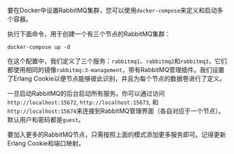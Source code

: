 

要在Docker中设置RabbitMQ集群，您可以使用`docker-compose`来定义和启动多个容器。

执行下面命令，用于创建一个有三个节点的RabbitMQ集群：

```shell
docker-compose up -d
```



在这个配置中，我们定义了三个服务：`rabbitmq1`、`rabbitmq2`和`rabbitmq3`，它们都使用相同的镜像`rabbitmq:3-management`，带有RabbitMQ管理插件。我们设置了Erlang Cookie以便节点能够彼此识别，并且为每个节点的数据卷进行了定义。



一旦启动RabbitMQ的后台启动所有服务。你可以通过访问`http://localhost:15672`, `http://localhost:15673`, 和 `http://localhost:15674`来连接到RabbitMQ管理界面（各自对应于一个节点）。默认用户和密码都是`guest`。

要加入更多的RabbitMQ节点，只需按照上面的模式添加更多服务即可。记得更新Erlang Cookie和端口映射。


